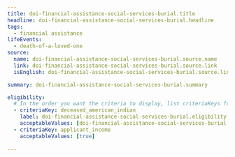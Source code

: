```yaml
---
title: doi-financial-assistance-social-services-burial.title
headline: doi-financial-assistance-social-services-burial.headline
tags:
  - financial assistance
lifeEvents:
  - death-of-a-loved-one
source:
  name: doi-financial-assistance-social-services-burial.source.name
  link: doi-financial-assistance-social-services-burial.source.link
  isEnglish: doi-financial-assistance-social-services-burial.source.linkIsEnglish

summary: doi-financial-assistance-social-services-burial.summary

eligibility:
  # In the order you want the criteria to display, list criteriaKeys from the csv here, each followed by a comma-separated list of which values indicate eligibility for that criteria. Wrap individual values in quotes if they have inner commas.
  - criteriaKey: deceased_american_indian
    label: doi-financial-assistance-social-services-burial.eligibility.label
    acceptableValues: [doi-financial-assistance-social-services-burial.eligibility.acceptableValues]
  - criteriaKey: applicant_income
    acceptableValues: [true]
 
---
```

